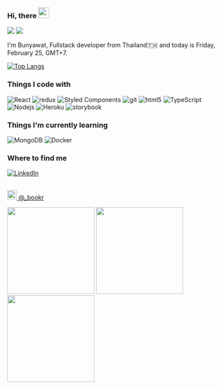 ### Hi, there <img src="https://media.giphy.com/media/hvRJCLFzcasrR4ia7z/giphy.gif" width="25px">

![](https://komarev.com/ghpvc/?username=bsrisompong&color=green)
![](https://hit.yhype.me/github/profile?user_id=33023239)


I'm Bunyawat, Fullstack developer from Thailand🇹🇭 and today is Friday, February 25, GMT+7.

[![Top Langs](https://github-readme-stats.vercel.app/api/top-langs/?username=bsrisompong&langs_count=8)](https://github.com/anuraghazra/github-readme-stats)

<h3>Things I code with</h3>
<p>
<img alt="React" src="https://img.shields.io/badge/-React-45b8d8?style=flat-square&logo=react&logoColor=white" />
  <img alt="redux" src="https://img.shields.io/badge/-Redux-764ABC?style=flat-square&logo=redux&logoColor=white" />
  <img alt="Styled Components" src="https://img.shields.io/badge/-Styled_Components-db7092?style=flat-square&logo=styled-components&logoColor=white" />
  <img alt="git" src="https://img.shields.io/badge/-Git-F05032?style=flat-square&logo=git&logoColor=white" />
  <img alt="html5" src="https://img.shields.io/badge/-HTML5-E34F26?style=flat-square&logo=html5&logoColor=white" />
  <img alt="TypeScript" src="https://img.shields.io/badge/-TypeScript-007ACC?style=flat-square&logo=typescript&logoColor=white" />
  <img alt="Nodejs" src="https://img.shields.io/badge/-Nodejs-43853d?style=flat-square&logo=Node.js&logoColor=white" />
  <img alt="Heroku" src="https://img.shields.io/badge/-Heroku-430098?style=flat-square&logo=heroku&logoColor=white" />
  <img alt="storybook" src="https://img.shields.io/badge/storybook-db7092?logo=storybook&logoColor=white&style=flat-square" />
</p>

<h3>Things I'm currently learning </h3>
<p>
  <img alt="MongoDB" src="https://img.shields.io/badge/-MongoDB-13aa52?style=flat-square&logo=mongodb&logoColor=white" />
  <img alt="Docker" src="https://img.shields.io/badge/-Docker-46a2f1?style=flat-square&logo=docker&logoColor=white" />
</p>


<h3>Where to find me</h3>
<a href="https://www.linkedin.com/in/bsrisompong" target="_blank"><img alt="LinkedIn" src="https://img.shields.io/badge/linkedin-%230077B5.svg?&style=for-the-badge&logo=linkedin&logoColor=white" /></a>
<br></br>
<p><a href="https://www.instagram.com/_bookr/" target="_blank"><img
    src="https://camo.githubusercontent.com/c9dacf0f25a1489fdbc6c0d2b41cda58b77fa210a13a886d6f99e027adfbd358/68747470733a2f2f6564656e742e6769746875622e696f2f537570657254696e7949636f6e732f696d616765732f7376672f696e7374616772616d2e737667"
    width="22" /> @_bookr</a></p>
<p><img  height="200" src="https:&#x2F;&#x2F;cdn1.picuki.com&#x2F;hosted-by-instagram&#x2F;q&#x3D;0exhNuNYnjBcaS3SYdxKjf8R3+JwWgxSZ60STLepjSVmIR1vLHOapZA0mpCj4yRwKwVlASuRYz1n54IpVFlRCT17Pk3eQL2ITTlX56WaXOzN1DJg%7C%7CJVhkLY1LnYWbHCp88MrUgmYdSgIGaYDG7uo%7C%7CekV%7C%7CeXucj8Hoi2bNrAT9zJBpY6uSKVKz8J13bHR1Bv9vdBhGy5CoiVxfA8XrN7loi5XT%7C%7Cf%7C%7CPNpxq7U6UbYb24pUpezqlSy2AnkrfHx%7C%7CGn6ctYaHoOAAuiDpYGhpqzbheKc4EEMWggihmDx8hNg4q7qpBaxVlOsXprXPCmMDUjFKhRJqwLm6tQLsSUHv3EBQnjeelvW+eqN29qrREausfI%7C%7CI7yr0VJ6JDp9WBVE1IsjTWXWJMKCgBecBjqNrBP96wmqh1lWyQeXzmhx0WWMY0hCoVcBRBcKTx5C3+3ON1T+Ipl9o" /> <img height="200" src="https:&#x2F;&#x2F;cdn1.picuki.com&#x2F;hosted-by-instagram&#x2F;q&#x3D;0exhNuNYnjBcaS3SYdxKjf8R3+JwWgxSZ60STLepjSVmIR1vLHOapZA0mpCj4yRwKwVlASuRYz1n54IqWFhUCz1yPUbXSrOMRTxX6q+QU+zN0j1k9J9onLo9LXUcYH6o8sMpUAmYdSgIGaYDG7uo%7C%7CesJ%7C%7CPnucjcFrjOMNbRKmDdttdCwFahlza4lsfe4kx2xu5xncG114WNxahlw5OLUqQUCSKnjMcF6saR5Uvobi9BUpr6gmCG2GGM5b295BTGS9IjOkqg8iyDXdzQspjD3Fu8EIU8hjl246jUnpr0XrLenbZlq+MZ1pffAR3RBWmhm+jVMlpDtuiTvSUGI%7C%7CgVRwGKOlf7lNPEu+8WgGtKpauro4HHYeJjWIY95Sk8ZI%7C%7CTMR23Lc8OaPZ9TmrlZEdNa6BO%7C%7Czx+JRpbA3wQ3CzAX1WbaVLdWFdjb+6GnzWTZhmDZogE9yJ8&#x3D;" /> <img height="200" src="https:&#x2F;&#x2F;cdn1.picuki.com&#x2F;hosted-by-instagram&#x2F;q&#x3D;0exhNuNYnjBcaS3SYdxKjf8R3+JwWgxSZ60STLepjSVmIR1vLHOapZA0mpCj4yRwKwVlASuRYz1n5Y8vWFhZDD1zP0LZSrSPRDxR66+aVu3N0Txu%7C%7CJ5ikLg0K3MdZXKq8cArUgmYdSgIGaYDG7uo%7C%7CesJ+fPucjcBojOMNbBGmDdttdCwFahlza4lsfe4kx2xu5xncG114WNxahlw5OLUqQUCSKnjMcF6saR5Uvobi9BUpr6gmCG2GGM5b295BTGS9IjOkqg8iyDXdzQspjD2F+8EIU8hjl246jQGnNQikq6MOKRM+MZ1463WHmdBWmhm+jVMlpDtuiTvSUGI%7C%7CgVRwGKOlf7lNPEu+8WgGtKpao3Q7xnYduTGN65lWWsoMaXyRU6RbeaDJd1mu6BBEsl7z1Ti2A6JRb3NiwQ3CzAX1WbaKcVTZ6rb+6GnzWTZhmDZogE9yJ8&#x3D;" /></p>


<!--
**bsrisompong/bsrisompong** is a ✨ _special_ ✨ repository because its `README.md` (this file) appears on your GitHub profile.

Here are some ideas to get you started:

- 🔭 I’m currently working on ...
- 🌱 I’m currently learning ...
- 👯 I’m looking to collaborate on ...
- 🤔 I’m looking for help with ...
- 💬 Ask me about ...
- 📫 How to reach me: ...
- 😄 Pronouns: ...
- ⚡ Fun fact: ...
-->


